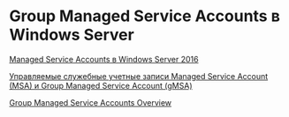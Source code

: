 # Group Managed Service Accounts в Windows Server

[Managed Service Accounts в Windows Server 2016](https://www.atraining.ru/group-managed-service-accounts-msa-windows-server-2016/)

[Управляемые служебные учетные записи Managed Service Account (MSA) и Group Managed Service Account (gMSA)](https://wiki.it-kb.ru/microsoft-windows/windows-server-2012-r2/adds/how-to-use-managed-service-accounts-msa-and-group-managed-service-account-gmsa)

[Group Managed Service Accounts Overview](https://learn.microsoft.com/en-us/windows-server/security/group-managed-service-accounts/group-managed-service-accounts-overview#practical-applications)